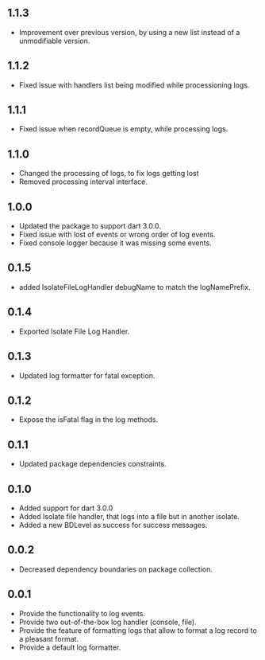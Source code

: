 ## 1.1.3

* Improvement over previous version, by using a new list instead of a unmodifiable version.

## 1.1.2

* Fixed issue with handlers list being modified while processioning logs.

## 1.1.1

* Fixed issue when recordQueue is empty, while processing logs.

## 1.1.0

* Changed the processing of logs, to fix logs getting lost
* Removed processing interval interface.

## 1.0.0

* Updated the package to support dart 3.0.0.
* Fixed issue with lost of events or wrong order of log events.
* Fixed console logger because it was missing some events.

## 0.1.5

* added IsolateFileLogHandler debugName to match the logNamePrefix.

## 0.1.4

* Exported Isolate File Log Handler.

## 0.1.3

* Updated log formatter for fatal exception.

## 0.1.2

* Expose the isFatal flag in the log methods.

## 0.1.1

* Updated package dependencies constraints.

## 0.1.0

* Added support for dart 3.0.0
* Added Isolate file handler, that logs into a file but in another isolate.
* Added a new BDLevel as success for success messages.

## 0.0.2

* Decreased dependency boundaries on package collection.

## 0.0.1

* Provide the functionality to log events.
* Provide two out-of-the-box log handler (console, file).
* Provide the feature of formatting logs that allow to format a log record to a pleasant format.
* Provide a default log formatter.